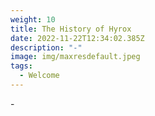 ```yaml
---
weight: 10
title: The History of Hyrox
date: 2022-11-22T12:34:02.385Z
description: "-"
image: img/maxresdefault.jpeg
tags:
  - Welcome
---
```

\-
